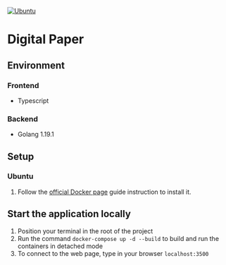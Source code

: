 [![Ubuntu](https://github.com/zpervan/digitalpaper/actions/workflows/ubuntu_ci.yml/badge.svg)](https://github.com/zpervan/digitalpaper/actions/workflows/ubuntu_ci.yml)

# Digital Paper #

## Environment ##

### Frontend ###
- Typescript

### Backend ###
- Golang 1.19.1

## Setup ##

### Ubuntu ###
1. Follow the [official Docker page](https://docs.docker.com/engine/install/ubuntu/) guide instruction to install it.

## Start the application locally ##
1. Position your terminal in the root of the project
2. Run the command `docker-compose up -d --build` to build and run the containers in detached mode
3. To connect to the web page, type in your browser `localhost:3500`
